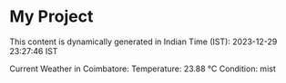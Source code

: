 # My Project

This content is dynamically generated in Indian Time (IST): 2023-12-29 23:27:46 IST


Current Weather in Coimbatore:
Temperature: 23.88 °C
Condition: mist
